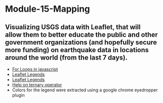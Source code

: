 # Module-15-Mapping

## Visualizing USGS data with Leaflet, that will allow them to better educate the public and other government organizations (and hopefully secure more funding) on earthquake data in locations around the world (from the last 7 days).

* [For Loops in javascript](https://www.w3schools.com/js/js_loop_for.asp)
* [Leaflet Legends](https://leafletjs.com/examples/extending/extending-3-controls.html)
* [Leaflet Legends](https://leafletjs.com/examples/choropleth/)
* [Help on ternary operator](https://developer.mozilla.org/en-US/docs/Web/JavaScript/Reference/Operators/Conditional_operator)
* Colors for the legend were extracted using a google chrome eyedropper plugin
